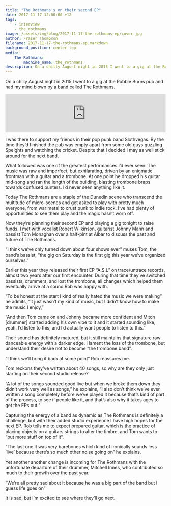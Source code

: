 ```yaml
---
title: "The Rothmans's on their second EP"
date: 2017-11-17 12:00:00 +12
tags:
    - interview
    - the_rothmans
image: /assets/img/blog/2017-11-17-the-rothmans-ep/cover.jpg
author: Fraser Thompson
filename: 2017-11-17-the-rothmans-ep.markdown
background_position: center top
media:
    The Rothmans:
        machine_name: the_rothmans
description: On a chilly August night in 2015 I went to a gig at the Robbie Burns pub and had my mind blown by a band called The Rothmans.
---
```


On a chilly August night in 2015 I went to a gig at the Robbie Burns pub and had my mind blown by a band called The Rothmans.

<!-- more -->

<center><iframe style="border: 0; width: 100%; height: 120px;" src="https://bandcamp.com/EmbeddedPlayer/album=3541012277/size=large/bgcol=ffffff/linkcol=0687f5/tracklist=false/artwork=small/transparent=true/" seamless><a href="http://therothmans.bandcamp.com/album/a-s-l">A.S.L by The Rothmans</a></iframe></center>

I was there to support my friends in their pop punk band Slothvegas. By the time they’d finished the pub was empty apart from some old guys guzzling Speights and watching the cricket. Despite that I decided I may as well stick around for the next band.

What followed was one of the greatest performances I’d ever seen. The music was raw and imperfect, but exhilarating, driven by an enigmatic frontman with a guitar and a trombone. At one point he dropped his guitar mid-song and ran the length of the building, blasting trombone braps towards confused punters. I’d never seen anything like it.

Today The Rothmans are a staple of the Dunedin scene who transcend the multitude of  micro-scenes and get asked to play with pretty much everyone, from war metal to crust punk to indie rock. I’ve had plenty of opportunities to see them play and the magic hasn’t worn off.

Now they’re planning their second EP and playing a gig tonight to raise funds. I met with vocalist Robert Wilkinson, guitarist Johnny Mann and bassist Tom Monaghan over a half-pint at Albar to discuss the past and future of The Rothmans.

“I think we’ve only turned down about four shows ever” muses Tom, the band’s bassist, “the gig on Saturday is the first gig this year we’ve organized ourselves.”

Earlier this year they released their first EP “A.S.L” on trace/untrace records, almost two years after our first encounter. During that time they’ve switched bassists, drummers, and lost the trombone, all changes which helped them eventually arrive at a sound Rob was happy with.

“To be honest at the start I kind of really hated the music we were making” he admits, “it just wasn’t my kind of music, but I didn’t know how to make the music I enjoy,”

“And then Tom came on and Johnny became more confident and Mitch [drummer] started adding his own vibe to it and it started sounding like, yeah, I’d listen to this, and I’d actually want people to listen to this.”

Their sound has definitely matured, but it still maintains that signature raw danceable energy with a darker edge. I lament the loss of the trombone, but understand their desire not to become “the trombone band”.

“I think we’ll bring it back at some point“ Rob reassures me.

Tom reckons they’ve written about 40 songs, so why are they only just starting on their second studio release?

“A lot of the songs sounded good live but when we broke them down they didn’t work very well as songs,” he explains, “I also don’t think we’ve ever written a song completely before we’ve played it because that’s kind of part of the process, to see if people like it, and that’s also why it takes ages to get the EPs out.”

Capturing the energy of a band as dynamic as The Rothmans is definitely a challenge, but with their added studio experience I have high hopes for the next EP. Rob tells me to expect prepared guitar, which is the practice of placing objects on a guitars strings to alter the timbre, and Tom wants to “put more stuff on top of it“.

“The last one it was very barebones which kind of ironically sounds less ‘live’ because there’s so much other noise going on” he explains.

Yet another another change is incoming for The Rothmans with the unfortunate departure of their drummer, Mitchell Innes, who contributed so much to their growth over the past year.

“We’re all pretty sad about it because he was a big part of the band but I guess life goes on”

It is sad, but I’m excited to see where they’ll go next.
